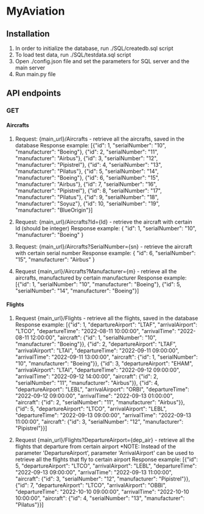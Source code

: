 # MyAviation

## Installation

1. In order to initialize the database, run ./SQL/createdb.sql script
2. To load test data, run ./SQL/testdata.sql script
3. Open ./config.json file and set the parameters for SQL server and the main server
4. Run main.py file

## API endpoints

### GET

#### Aircrafts

1. Request: {main_url}/Aircrafts - retrieve all the aircrafts, saved in the database
Response example:
[{"id": 1, "serialNumber": "10", "manufacturer": "Boeing"}, {"id": 2, "serialNumber": "11", "manufacturer": "Airbus"}, {"id": 3, "serialNumber": "12", "manufacturer": "Pipistrel"}, {"id": 4, "serialNumber": "13", "manufacturer": "Pilatus"}, {"id": 5, "serialNumber": "14", "manufacturer": "Boeing"}, {"id": 6, "serialNumber": "15", "manufacturer": "Airbus"}, {"id": 7, "serialNumber": "16", "manufacturer": "Pipistrel"}, {"id": 8, "serialNumber": "17", "manufacturer": "Pilatus"}, {"id": 9, "serialNumber": "18", "manufacturer": "Soyuz"}, {"id": 10, "serialNumber": "19", "manufacturer": "BlueOrigin"}]

2. Request: {main_url}/Aircrafts?Id={Id} - retrieve the aircraft with certain Id (should be integer)
Response example:
{
    "id": 1,
    "serialNumber": "10",
    "manufacturer": "Boeing"
}

3. Request: {main_url}/Aircrafts?SerialNumber={sn} - retrieve the aircraft with certain serial number
Response example:
{
    "id": 6,
    "serialNumber": "15",
    "manufacturer": "Airbus"
}

4. Request {main_url}/Aircrafts?Manufacturer={m} - retrieve all the aircrafts, manufactured by certain manufacturer
Response example:
[{"id": 1, "serialNumber": "10", "manufacturer": "Boeing"}, {"id": 5, "serialNumber": "14", "manufacturer": "Boeing"}]

#### Flights

1. Request {main_url}/Flights - retrieve all the flights, saved in the database
Response example:
[{"id": 1, "departureAirport": "LTAF", "arrivalAirport": "LTCO", "departureTime": "2022-08-11 10:00:00", "arrivalTime": "2022-08-11 12:00:00", "aircraft": {"id": 1, "serialNumber": "10", "manufacturer": "Boeing"}}, {"id": 2, "departureAirport": "LTAF", "arrivalAirport": "LTAI", "departureTime": "2022-09-11 09:00:00", "arrivalTime": "2022-09-11 13:00:00", "aircraft": {"id": 1, "serialNumber": "10", "manufacturer": "Boeing"}}, {"id": 3, "departureAirport": "EHAM", "arrivalAirport": "LTAI", "departureTime": "2022-09-12 09:00:00", "arrivalTime": "2022-09-12 14:00:00", "aircraft": {"id": 2, "serialNumber": "11", "manufacturer": "Airbus"}}, {"id": 4, "departureAirport": "LEBL", "arrivalAirport": "ORBI", "departureTime": "2022-09-12 09:00:00", "arrivalTime": "2022-09-13 01:00:00", "aircraft": {"id": 2, "serialNumber": "11", "manufacturer": "Airbus"}}, {"id": 5, "departureAirport": "LTCO", "arrivalAirport": "LEBL", "departureTime": "2022-09-13 09:00:00", "arrivalTime": "2022-09-13 11:00:00", "aircraft": {"id": 3, "serialNumber": "12", "manufacturer": "Pipistrel"}}]

2. Request {main_url}/Flights?DepartureAirport={dep_air} - retrieve all the flights that departure from certain airport
*NOTE: Instead of the parameter 'DepartureAirport', parameter 'ArrivalAirport' can be used to retrieve all the flights that fly to certain airport
Response example:
[{"id": 5, "departureAirport": "LTCO", "arrivalAirport": "LEBL", "departureTime": "2022-09-13 09:00:00", "arrivalTime": "2022-09-13 11:00:00", "aircraft": {"id": 3, "serialNumber": "12", "manufacturer": "Pipistrel"}}, {"id": 7, "departureAirport": "LTCO", "arrivalAirport": "OBBI", "departureTime": "2022-10-10 09:00:00", "arrivalTime": "2022-10-10 10:00:00", "aircraft": {"id": 4, "serialNumber": "13", "manufacturer": "Pilatus"}}]

















